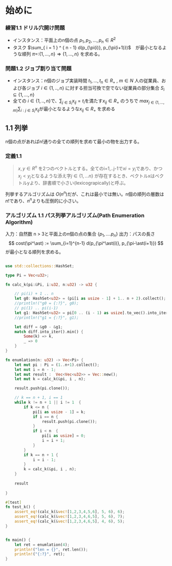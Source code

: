 # 始めに

### 練習1.1  ドリル穴開け問題

- インスタンス：平面上のn個の点  $p_1, p_2, ..., p_n \in R^2$ 
- タスク $\sum_{ i = 1 } ^ { n - 1} d(p_{\pi(i)}, p_{\pi(i+1)})$　が最小となるような順列 $\pi = \colon \{1, ... , n \} \Rightarrow \{1, ... , n \}$ を求める。

### 問題1.2 ジョブ割り当て問題
- インスタンス：n個のジョブ実装時間 $t_1,..., t_n \in R_+$ , $m \in N$ 人の従業員、および各ジョブ $i\in\{1,..,n\}$ に対する担当可換で空でない従業員の部分集合 $S_i\subseteq\{1,...,n\}$
- 全ての $i\in\{1,..,n\}$で、$\sum_{j\in S_i} x_{ij} = t_i$を満たす$x_{ij} \in R_+$ のうちで $max_{j\in\{1,...,m\}} \sum_{i:j\in S_i} x_{ij}$が最小となるような$x_{ij} \in R_+$ を求める

## 1.1 列挙
n個の点があればn!通りの全ての順列を求めて最小の物を出力する。
  
### 定義1.1
> $x,y\in R^n$ を2つのベクトルとする。全てのi=1,..j-1で$xi = y_i$であり、かつ$x_j< y_j$となるような添え字$j \in \{1,...n\}$ が存在するとき、ベクトルxはベクトルyより、辞書順で小さい(lexicograpically)と呼ぶ。

列挙するアルゴリズムは $O(n^n)$だが、これは最小では無い。n個の順列の層数は$n!$であり、$n^n$よりも圧倒的に小さい。

### アルゴリズム 1.1 パス列挙アルゴリズム(Path Enumeration Algorithm)
入力：自然数 n > 3と平面上のn個の点の集合 $\{p_1, ... . p_n\}$
出力：パスの長さ
$$
cost(\pi^\ast) := \sum_{i=1}^{n-1} d(p_{\pi^\ast(i)}, p_{\pi-\ast(i+1)})
$$
が最小となる順列を求める。

```rust

use std::collections::HashSet;

type Pi = Vec<u32>;

fn calc_k(pi:&Pi, i:u32, n:u32) -> u32 {

    // pi(i) + 1 .. n
    let g0: HashSet<u32> = (pi[i as usize - 1] + 1.. n + 2).collect();
    //println!("g0 = {:?}", g0);
    // pi(1) .. pi(i-1)
    let g1: HashSet<u32> = pi[0 .. (i - 1) as usize].to_vec().into_iter().collect();    
    //println!("g1 = {:?}", g1);

    let diff = &g0 - &g1;
    match diff.into_iter().min() {
        Some(k) => k,
        _ => 0
    }   
}

fn enumlation(n: u32) -> Vec<Pi> {
    let mut pi : Pi = (1..n+1).collect();
    let mut i = n - 1;  
    let mut result :  Vec<Vec<u32>> = Vec::new();
    let mut k = calc_k(&pi, i , n);

    result.push(pi.clone());

    // k == n + 1, i == 1
    while k != n + 1 || i != 1  {
        if k <= n {
            pi[i as usize - 1] = k;
            if i == n {
                result.push(pi.clone());
            }
            if i < n  {
                pi[i as usize] = 0;
                i = i + 1;
            }
        }
        if k == n + 1 {
            i = i - 1;
        }
        k = calc_k(&pi, i , n);
    }
    
    result
        
}

#[test]
fn test_k() {
    assert_eq!(calc_k(&vec![1,2,3,4,5,6], 5, 6), 6);
    assert_eq!(calc_k(&vec![1,2,3,4,6,5], 5, 6), 7);
    assert_eq!(calc_k(&vec![1,2,3,4,6,5], 4, 6), 5);
}


fn main() {
    let ret = enumlation(4);
    println!("len = {}", ret.len());
    println!("{:?}", ret);
}

```
